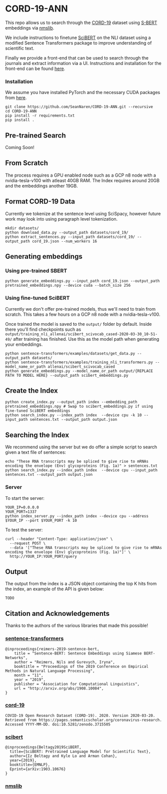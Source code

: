 # CORD-19-ANN

This repo allows us to search through the [CORD-19](https://pages.semanticscholar.org/coronavirus-research) 
dataset using [S-BERT](https://github.com/UKPLab/sentence-transformers) embeddings via [nmslib](https://github.com/nmslib/nmslib/blob/master/python_bindings/README.md). 

We include instructions to finetune [SciBERT](https://github.com/allenai/scibert) on the NLI dataset using a modified Sentence Transformers package to improve understanding of scientific text.

Finally we provide a front-end that can be used to search through the journals and extract information via a UI. Instructions and installation for the front-end can be found [here](TODO).

### Installation

We assume you have installed PyTorch and the necessary CUDA packages from [here](https://pytorch.org/).
```
git clone https://github.com/SeanNaren/CORD-19-ANN.git --recursive
cd CORD-19-ANN
pip install -r requirements.txt
pip install .
```

## Pre-trained Search

Coming Soon!

## From Scratch

The process requires a GPU enabled node such as a GCP n8 node with a nvidia-tesla-v100 with atleast 40GB RAM. The Index requires around 20GB and the embeddings another 19GB.

## Format CORD-19 Data

Currently we tokenize at the sentence level using SciSpacy, however future work may look into using paragraph level tokenization.

```
mkdir datasets/
python download_data.py --output_path datasets/cord_19/
python extract_sentences.py --input_path datasets/cord_19/ --output_path cord_19.json --num_workers 16
```

## Generating embeddings
 
### Using pre-trained SBERT

```
python generate_embeddings.py --input_path cord_19.json --output_path pretrained_embeddings.npy --device cuda --batch_size 256
```

### Using fine-tuned SciBERT

Currently we don't offer pre-trained models, thus we'll need to train from scratch. This takes a few hours on a GCP n8 node with a nvidia-tesla-v100.

Once trained the model is saved to the `output/` folder by default. Inside there you'll find checkpoints such as `output/training_nli_allenai/scibert_scivocab_cased-2020-03-30_10-51-49/` after training has finished. Use this as the model path when generating your embeddings.
```
python sentence-transformers/examples/datasets/get_data.py --output_path datasets/
python sentence-transformers/examples/training_nli_transformers.py --model_name_or_path allenai/scibert_scivocab_cased
python generate_embeddings.py --model_name_or_path output/{REPLACE PATH TO MODEL HERE} --output_path scibert_embeddings.py
```

## Create the Index

```
python create_index.py --output_path index --embedding_path pretrained_embeddings.npy # Swap to scibert_embeddings.py if using fine-tuned SciBERT embeddings
python search_index.py --index_path index  --device cpu -k 10 --input_path sentences.txt --output_path output.json
```

## Searching the Index

We recommend using the server but we do offer a simple script to search given a text file of sentences:

```
echo "These RNA transcripts may be spliced to give rise to mRNAs encoding the envelope (Env) glycoproteins (Fig. 1a)" > sentences.txt
python search_index.py --index_path index  --device cpu --input_path sentences.txt --output_path output.json
```

### Server

To start the server:
```
YOUR_IP=0.0.0.0
YOUR_PORT=1337
python index_server.py --index_path index --device cpu --address $YOUR_IP --port $YOUR_PORT -k 10
```

To test the server:
```
curl --header "Content-Type: application/json" \
  --request POST \
  --data '["These RNA transcripts may be spliced to give rise to mRNAs encoding the envelope (Env) glycoproteins (Fig. 1a)"]' \
  http://YOUR_IP:YOUR_PORT/query
```

## Output

The output from the index is a JSON object containing the top K hits from the index, an example of the API is given below:

```
TODO
```

## Citation and Acknowledgements

Thanks to the authors of the various libraries that made this possible!

### [sentence-transformers](https://github.com/UKPLab/sentence-transformers)
```
@inproceedings{reimers-2019-sentence-bert,
    title = "Sentence-BERT: Sentence Embeddings using Siamese BERT-Networks",
    author = "Reimers, Nils and Gurevych, Iryna",
    booktitle = "Proceedings of the 2019 Conference on Empirical Methods in Natural Language Processing",
    month = "11",
    year = "2019",
    publisher = "Association for Computational Linguistics",
    url = "http://arxiv.org/abs/1908.10084",
}
```

### [cord-19](https://pages.semanticscholar.org/coronavirus-research)
```
COVID-19 Open Research Dataset (CORD-19). 2020. Version 2020-03-20. Retrieved from https://pages.semanticscholar.org/coronavirus-research. Accessed YYYY-MM-DD. doi:10.5281/zenodo.3715505
```

### [scibert](https://github.com/allenai/scibert)
```
@inproceedings{Beltagy2019SciBERT,
  title={SciBERT: Pretrained Language Model for Scientific Text},
  author={Iz Beltagy and Kyle Lo and Arman Cohan},
  year={2019},
  booktitle={EMNLP},
  Eprint={arXiv:1903.10676}
}
```

### [nmslib](https://github.com/nmslib/nmslib)